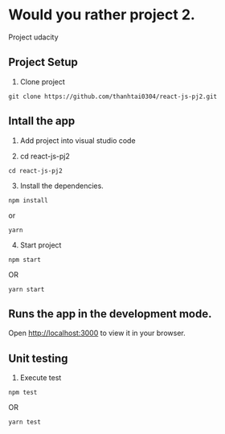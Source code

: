 # Would you rather project 2.
Project udacity

## Project Setup

1. Clone project
```
git clone https://github.com/thanhtai0304/react-js-pj2.git
```

## Intall the app
1. Add project into visual studio code

2. cd react-js-pj2
```
cd react-js-pj2
```

3. Install the dependencies.

```
npm install
```
or
```
yarn
```

4. Start project

```
npm start
```
OR
```
yarn start
```

## Runs the app in the development mode.
Open [http://localhost:3000](http://localhost:3000) to view it in your browser.

## Unit testing
1. Execute test
```
npm test
```
OR
```
yarn test
```